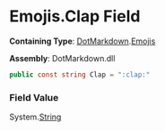 # Emojis\.Clap Field

**Containing Type**: [DotMarkdown](../../README.md)\.[Emojis](../README.md)

**Assembly**: DotMarkdown\.dll

```csharp
public const string Clap = ":clap:"
```

### Field Value

System\.[String](https://docs.microsoft.com/en-us/dotnet/api/system.string)